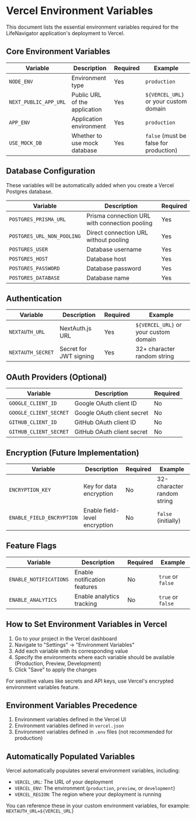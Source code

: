 # Vercel Environment Variables

This document lists the essential environment variables required for the LifeNavigator application's deployment to Vercel.

## Core Environment Variables

| Variable | Description | Required | Example |
|----------|-------------|----------|---------|
| `NODE_ENV` | Environment type | Yes | `production` |
| `NEXT_PUBLIC_APP_URL` | Public URL of the application | Yes | `${VERCEL_URL}` or your custom domain |
| `APP_ENV` | Application environment | Yes | `production` |
| `USE_MOCK_DB` | Whether to use mock database | Yes | `false` (must be false for production) |

## Database Configuration

These variables will be automatically added when you create a Vercel Postgres database.

| Variable | Description | Required | 
|----------|-------------|----------|
| `POSTGRES_PRISMA_URL` | Prisma connection URL with connection pooling | Yes |
| `POSTGRES_URL_NON_POOLING` | Direct connection URL without pooling | Yes |
| `POSTGRES_USER` | Database username | Yes |
| `POSTGRES_HOST` | Database host | Yes | 
| `POSTGRES_PASSWORD` | Database password | Yes |
| `POSTGRES_DATABASE` | Database name | Yes |

## Authentication

| Variable | Description | Required | Example |
|----------|-------------|----------|---------|
| `NEXTAUTH_URL` | NextAuth.js URL | Yes | `${VERCEL_URL}` or your custom domain |
| `NEXTAUTH_SECRET` | Secret for JWT signing | Yes | 32+ character random string |

## OAuth Providers (Optional)

| Variable | Description | Required | 
|----------|-------------|----------|
| `GOOGLE_CLIENT_ID` | Google OAuth client ID | No |
| `GOOGLE_CLIENT_SECRET` | Google OAuth client secret | No |
| `GITHUB_CLIENT_ID` | GitHub OAuth client ID | No |
| `GITHUB_CLIENT_SECRET` | GitHub OAuth client secret | No |

## Encryption (Future Implementation)

| Variable | Description | Required | Example |
|----------|-------------|----------|---------|
| `ENCRYPTION_KEY` | Key for data encryption | No | 32-character random string |
| `ENABLE_FIELD_ENCRYPTION` | Enable field-level encryption | No | `false` (initially) |

## Feature Flags

| Variable | Description | Required | Example |
|----------|-------------|----------|---------|
| `ENABLE_NOTIFICATIONS` | Enable notification features | No | `true` or `false` |
| `ENABLE_ANALYTICS` | Enable analytics tracking | No | `true` or `false` |

## How to Set Environment Variables in Vercel

1. Go to your project in the Vercel dashboard
2. Navigate to "Settings" → "Environment Variables"
3. Add each variable with its corresponding value
4. Specify the environments where each variable should be available (Production, Preview, Development)
5. Click "Save" to apply the changes

For sensitive values like secrets and API keys, use Vercel's encrypted environment variables feature.

## Environment Variables Precedence

1. Environment variables defined in the Vercel UI
2. Environment variables defined in `vercel.json`
3. Environment variables defined in `.env` files (not recommended for production)

## Automatically Populated Variables

Vercel automatically populates several environment variables, including:

- `VERCEL_URL`: The URL of your deployment
- `VERCEL_ENV`: The environment (`production`, `preview`, or `development`)
- `VERCEL_REGION`: The region where your deployment is running

You can reference these in your custom environment variables, for example: `NEXTAUTH_URL=${VERCEL_URL}`